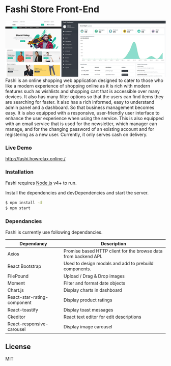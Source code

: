 # Fashi Store Front-End
<img src="/public/images/screens/s3.png" width="750">
Fashi is an online shopping web application designed to cater to those who like a modern experience of shopping online as it is rich with modern features such as wishlists and shopping cart that is accessible over many devices. It also has many filter options so that the users can find items they are searching for faster. It also has a rich informed, easy to understand admin panel and a dashboard. So that business management becomes easy. It is also equipped with a responsive, user-friendly user interface to enhance the user experience when using the service. This is also equipped with an email service that is used for the newsletter, which manager can manage, and for the changing password of an existing account and for registering as a new user. Currently, it only serves cash on delivery. 

### Live Demo 
http://fashi.howrelax.online./

### Installation

Fashi requires [Node.js](https://nodejs.org/) v4+ to run.

Install the dependencies and devDependencies and start the server.
```sh
$ npm install -d
$ npm start
```

### Dependancies
Fashi is currently use following dependancies.

| Dependancy | Description |
| ------ | ------ |
| Axios  | Promise based HTTP client for the browse data from backend API. |
| React Bootstrap  | Used to design modals and add to prebuild components. |
| FilePound  | Upload / Drag & Drop images |
| Moment  | Filter and format date objects |
| Chart.js  | Display charts in dashboard  |
| React-star-rating-component  | Display product ratings |
| React-toastify   | Display toast messages |
| Ckeditor  | React text editor for edit descriptions |
| React-responsive-carousel   | Display image carousel |

License
----

MIT

  
